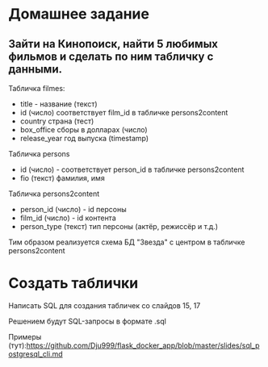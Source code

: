 # Домашнее задание

## Зайти на Кинопоиск, найти 5 любимых фильмов и сделать по ним табличку с данными.

Табличка filmes:
- title - название (текст)
- id (число) соответствует film_id в табличке persons2content
- country страна (тест)
- box_office сборы в долларах (число)
- release_year год выпуска (timestamp)

Табличка persons
- id (число) - соответствует person_id в табличке persons2content
- fio (текст) фамилия, имя

Табличка persons2content
- person_id (число) - id персоны
- film_id (число) - id контента
- person_type (текст) тип персоны (актёр, режиссёр и т.д.)

Тим образом реализуется схема БД "Звезда" с центром в табличке persons2content

# Создать таблички

Написать SQL для создания табличек со слайдов 15, 17

Решением будут SQL-запросы в формате .sql

Примеры (тут):https://github.com/Dju999/flask_docker_app/blob/master/slides/sql_postgresql_cli.md

